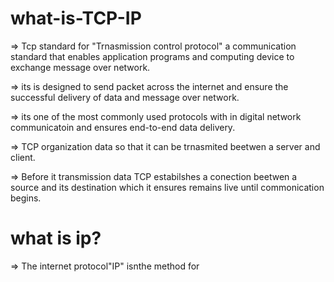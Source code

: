 # what-is-TCP-IP 
 => Tcp standard for "Trnasmission control protocol" a communication standard that enables application programs and computing device to exchange message 
 over network.
 
 => its is designed to send packet across the internet and ensure the successful delivery of data and message over network.
 
 => its one of the most commonly used protocols with in digital network communicatoin and ensures end-to-end data delivery.
 
 => TCP organization data so that it can be trnasmited beetwen a server and client.
 
 => Before it transmission data TCP estabilshes a conection beetwen a source and its destination which it ensures remains live until commonication begins.
#  what is ip?
=> The internet protocol"IP" isnthe method for 
